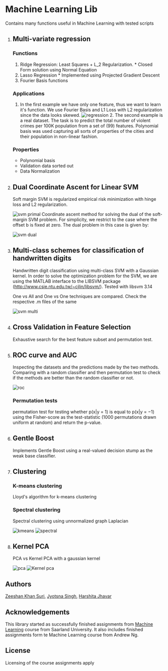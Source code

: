 
# Machine Learning Lib

Contains many functions useful in Machine Learning with tested scripts

1. ## Multi-variate regression

    ### Functions

      1. Ridge Regression: Least Squares + L_2 Regularization.
        * Closed Form solution using Normal Equation
      2. Lasso Regression
        * Implemented using Projected Gradient Descent
      3. Fourier Basis functions

    ### Applications

      1. In the first example we have only one feature, thus we want to learn it's function. We use Fourier Basis and L1 Loss with L2 regularization since the data looks skewed.
        ![regression](1_Regression/PlotFunctions10.png)
        2. The second example is a real dataset. The task is to predict the total number of violent crimes per 100K population from a set of (99) features. Polynomial basis was used capturing all sorts of properties of the cities and their population in non-linear fashion.

    ### Properties

      * Polynomial basis
      * Validation data sorted out
      * Data Normalization

2. ## Dual Coordinate Ascent for Linear SVM

    Soft margin SVM is regularized empirical risk minimization with hinge loss and L2 regularization.

     ![svm primal](2_Binary_Classification/SVM_primal.png)
    Coordinate ascent method for solving the dual of the soft-margin SVM problem. For simplicity, we restrict to the case where the offset b is fixed at zero. The dual problem in this case is given by:

    ![svm dual](2_Binary_Classification/SVM_dual.png)

3. ## Multi-class schemes for classification of handwritten digits

    Handwritten digit classification using multi-class SVM with a Gaussian kernel. In order to solve the optimization problem for the SVM, we are using the MATLAB interface to the LIBSVM package (http://www.csie.ntu.edu.tw/~cjlin/libsvm/). Tested with libsvm 3.14

    One vs All and One vs One techniques are compared. Check the respective .m files of the same

    ![svm multi](3_Classification/correct_classification.png)

4. ## Cross Validation in Feature Selection

    Exhaustive search for the best feature subset and permutation test.

5. ## ROC curve and AUC

	Inspecting the datasets and the predictions made by the two methods. Comparing with a random classifier and then permutation test to check if the methods are better than the random classifier or not.

	![roc](5_Statistical_Tests/roc2.png)

	### Permutation tests

	permutation test for testing whether p(x|y = 1) is equal to p(x|y = −1) using the Fisher-score as the test-statistic (1000 permutations drawn uniform at random) and return the p-value.

6. ## Gentle Boost

	Implements Gentle Boost using a real-valued decision stump as the weak base classifier.

7. ## Clustering

	### K-means clustering

	Lloyd's algorithm for k-means clustering

	### Spectral clustering

	Spectral clustering using unnormalized graph Laplacian

	![kmeans](7_Clustering/data2kmeans.png)
	![spectral](7_Clustering/data2sprectral.png)

8.  ## Kernel PCA

	PCA vs Kernel PCA with a gaussian kernel

	![pca](8_PCA/pca.png)
	![Kernel pca](8_PCA/kernelpca.png)

## Authors
[Zeeshan Khan Suri](https://github.com/zshn25), 
[Jyotsna Singh](https://github.com/jyotsna792), 
[Harshita Jhavar](https://github.com/harshitaJhavar)

## Acknowledgements
This library started as successfully finished assignments from [Machine Learning](https://www.mpi-inf.mpg.de/departments/computer-vision-and-machine-learning/teaching/courses/ws-20182019-machine-learning/) course from Saarland University. It also includes finished assignments form te Machine Learning course from Andrew Ng.

## License
Licensing of the course assignments apply

